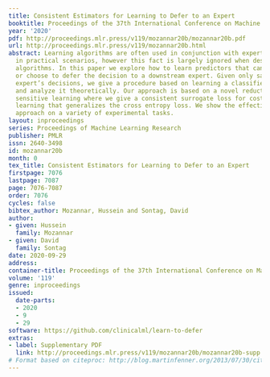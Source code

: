 ```yaml
---
title: Consistent Estimators for Learning to Defer to an Expert
booktitle: Proceedings of the 37th International Conference on Machine Learning
year: '2020'
pdf: http://proceedings.mlr.press/v119/mozannar20b/mozannar20b.pdf
url: http://proceedings.mlr.press/v119/mozannar20b.html
abstract: Learning algorithms are often used in conjunction with expert decision makers
  in practical scenarios, however this fact is largely ignored when designing these
  algorithms. In this paper we explore how to learn predictors that can either predict
  or choose to defer the decision to a downstream expert. Given only samples of the
  expert’s decisions, we give a procedure based on learning a classifier and a rejector
  and analyze it theoretically. Our approach is based on a novel reduction to cost
  sensitive learning where we give a consistent surrogate loss for cost sensitive
  learning that generalizes the cross entropy loss. We show the effectiveness of our
  approach on a variety of experimental tasks.
layout: inproceedings
series: Proceedings of Machine Learning Research
publisher: PMLR
issn: 2640-3498
id: mozannar20b
month: 0
tex_title: Consistent Estimators for Learning to Defer to an Expert
firstpage: 7076
lastpage: 7087
page: 7076-7087
order: 7076
cycles: false
bibtex_author: Mozannar, Hussein and Sontag, David
author:
- given: Hussein
  family: Mozannar
- given: David
  family: Sontag
date: 2020-09-29
address: 
container-title: Proceedings of the 37th International Conference on Machine Learning
volume: '119'
genre: inproceedings
issued:
  date-parts:
  - 2020
  - 9
  - 29
software: https://github.com/clinicalml/learn-to-defer
extras:
- label: Supplementary PDF
  link: http://proceedings.mlr.press/v119/mozannar20b/mozannar20b-supp.pdf
# Format based on citeproc: http://blog.martinfenner.org/2013/07/30/citeproc-yaml-for-bibliographies/
---
```

